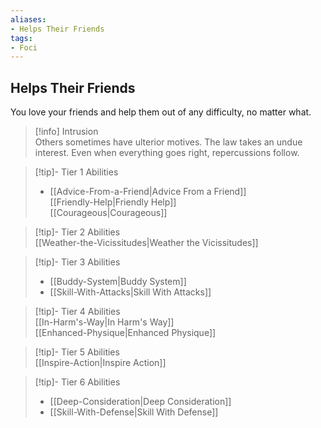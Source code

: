 ```yaml
---
aliases:
- Helps Their Friends
tags:
- Foci
---
```


  
## Helps Their Friends  
You love your friends and help them out of any difficulty, no matter what.  
 >[!info] Intrusion  
>Others sometimes have ulterior motives. The law takes an undue interest. Even when everything goes right, repercussions follow.   

>[!tip]- Tier 1 Abilities  
>- [[Advice-From-a-Friend|Advice From a Friend]]  
>[[Friendly-Help|Friendly Help]]  
>[[Courageous|Courageous]]  

>[!tip]- Tier 2 Abilities  
>[[Weather-the-Vicissitudes|Weather the Vicissitudes]]  

>[!tip]- Tier 3 Abilities  
>- [[Buddy-System|Buddy System]]  
>- [[Skill-With-Attacks|Skill With Attacks]]  

>[!tip]- Tier 4 Abilities  
>[[In-Harm's-Way|In Harm's Way]]  
>[[Enhanced-Physique|Enhanced Physique]]  

>[!tip]- Tier 5 Abilities  
>[[Inspire-Action|Inspire Action]]  

>[!tip]- Tier 6 Abilities  
>- [[Deep-Consideration|Deep Consideration]]  
>- [[Skill-With-Defense|Skill With Defense]]